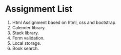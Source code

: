 # Assignment List

1. Html Assignment based on html, css and bootstrap.
2. Calender library.
3. Stack library.
4. Form validation.
5. Local storage.
6. Book search.
